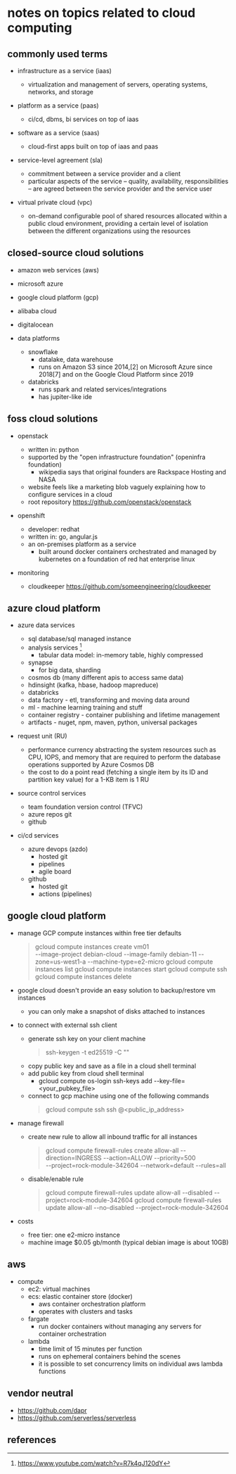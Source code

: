# notes on topics related to cloud computing


## commonly used terms

- infrastructure as a service (iaas)
  - virtualization and management of servers, operating systems, networks, and storage

- platform as a service (paas)
  - ci/cd, dbms, bi services on top of iaas

- software as a service (saas)
  - cloud-first apps built on top of iaas and paas

- service-level agreement (sla)
  - commitment between a service provider and a client
  - particular aspects of the service – quality, availability, responsibilities – are agreed
    between the service provider and the service user

- virtual private cloud (vpc) 
  - on-demand configurable pool of shared resources allocated within a public cloud environment, 
    providing a certain level of isolation between the different organizations using the resources


## closed-source cloud solutions

- amazon web services (aws)
- microsoft azure  
- google cloud platform (gcp)
- alibaba cloud
- digitalocean

- data platforms
  - snowflake
    - datalake, data warehouse
    - runs on Amazon S3 since 2014,[2] on Microsoft Azure since 2018[7] and on the Google Cloud Platform since 2019
  - databricks
    - runs spark and related services/integrations
    - has jupiter-like ide


## foss cloud solutions

- openstack
  - written in: python
  - supported by the "open infrastructure foundation" (openinfra foundation)
    - wikipedia says that original founders are Rackspace Hosting and NASA
  - website feels like a marketing blob vaguely explaining how to configure services in a cloud
  - root repository https://github.com/openstack/openstack

- openshift
  - developer: redhat
  - written in: go, angular.js
  - an on-premises platform as a service
    - built around docker containers orchestrated and managed by kubernetes 
      on a foundation of red hat enterprise linux

- monitoring
  - cloudkeeper https://github.com/someengineering/cloudkeeper


## azure cloud platform

- azure data services 
  - sql database/sql managed instance
  - analysis services [^2]
    - tabular data model: in-memory table, highly compressed
  - synapse
    - for big data, sharding
  - cosmos db (many different apis to access same data)
  - hdinsight (kafka, hbase, hadoop mapreduce)
  - databricks
  - data factory - etl, transforming and moving data around
  - ml - machine learning training and stuff
  - container registry - container publishing and lifetime management
  - artifacts - nuget, npm, maven, python, universal packages

- request unit (RU)
  - performance currency abstracting the system resources such as CPU, IOPS, and memory that are 
    required to perform the database operations supported by Azure Cosmos DB
  - the cost to do a point read (fetching a single item by its ID and partition key value) 
    for a 1-KB item is 1 RU

- source control services
  - team foundation version control (TFVC)
  - azure repos git
  - github

- ci/cd services

  - azure devops (azdo)
    - hosted git
    - pipelines
    - agile board
  - github
    - hosted git
    - actions (pipelines)


## google cloud platform

- manage GCP compute instances within free tier defaults
  > gcloud compute instances create vm01 \
      --image-project debian-cloud --image-family debian-11 --zone=us-west1-a --machine-type=e2-micro
  > gcloud compute instances list
  > gcloud compute instances start <name>
  > gcloud compute ssh <name>
  > gcloud compute instances delete <name>

- google cloud doesn't provide an easy solution to backup/restore vm instances
  - you can only make a snapshot of disks attached to instances

- to connect with external ssh client
  - generate ssh key on your client machine
    > ssh-keygen -t ed25519 -C "<comment>"
  - copy public key and save as a file in a cloud shell terminal
  - add public key from cloud shell terminal
    - gcloud compute os-login ssh-keys add --key-file=<your_pubkey_file>
  - connect to gcp machine using one of the following commands
    > gcloud compute ssh <name>
    > ssh <username>@<public_ip_address>

- manage firewall
  - create new rule to allow all inbound traffic for all instances
    > gcloud compute firewall-rules create allow-all --direction=INGRESS --action=ALLOW --priority=500 \
        --project=rock-module-342604 --network=default --rules=all
  - disable/enable rule
    > gcloud compute firewall-rules update allow-all --disabled --project=rock-module-342604
    > gcloud compute firewall-rules update allow-all --no-disabled --project=rock-module-342604

- costs
  - free tier: one e2-micro instance
  - machine image $0.05 gb/month (typical debian image is about 10GB)


## aws

- compute
  - ec2: virtual machines
  - ecs: elastic container store (docker)
    - aws container orchestration platform
    - operates with clusters and tasks
  - fargate
    - run docker containers without managing any servers for container orchestration
  - lambda
    - time limit of 15 minutes per function
    - runs on ephemeral containers behind the scenes
    - it is possible to set concurrency limits on individual aws lambda functions


## vendor neutral

- https://github.com/dapr
- https://github.com/serverless/serverless


## references

[^1]: https://en.wikipedia.org/wiki/OpenShift
[^2]: https://www.youtube.com/watch?v=R7k4qJ120dY
